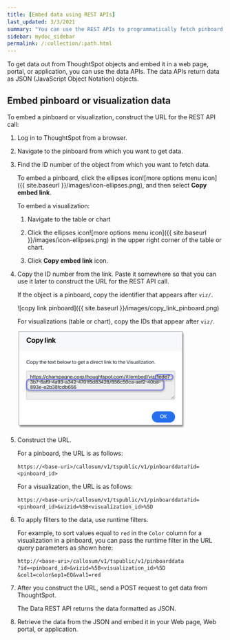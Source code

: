 ```yaml
---
title: [Embed data using REST APIs]
last_updated: 3/3/2021
summary: "You can use the REST APIs to programmatically fetch pinboard and visualization data from the ThoughtSpot application."
sidebar: mydoc_sidebar
permalink: /:collection/:path.html
---
```


To get data out from ThoughtSpot objects and embed it in a web page, portal, or application, you can use the data APIs. The data APIs return data as JSON (JavaScript Object Notation) objects.

## Embed pinboard or visualization data

To embed a pinboard or visualization, construct the URL for the REST API call:

1.  Log in to ThoughtSpot from a browser.

2.  Navigate to the pinboard from which you want to get data.

3.  Find the ID number of the object from which you want to fetch data.

    To embed a pinboard, click the ellipses icon![more options menu icon]({{ site.baseurl }}/images/icon-ellipses.png), and then select **Copy embed link**.

    To embed a visualization:

      1.  Navigate to the table or chart

      2.  Click the ellipses icon![more options menu icon]({{ site.baseurl }}/images/icon-ellipses.png) in the upper right corner of the table or chart.

      3.  Click **Copy embed link** icon.

4.  Copy the ID number from the link.
    Paste it somewhere so that you can use it later to construct the URL for the REST API call.

    If the object is a pinboard, copy the identifier that appears after `viz/`.

    ![copy link pinboard]({{ site.baseurl }}/images/copy_link_pinboard.png)

    For visualizations (table or chart), copy the IDs that appear after `viz/`.

    ![copy link viz pinboard part](./images/copy_link_viz_pinboard_part.png)

5.  Construct the URL.

    For a pinboard, the URL is as follows:

        https://<base-uri>/callosum/v1/tspublic/v1/pinboarddata?id=<pinboard_id>

    For a visualization, the URL is as follows:

        https://<base-uri>/callosum/v1/tspublic/v1/pinboarddata?id=<pinboard_id>&vizid=%5B<visualization_id>%5D

6.  To apply filters to the data, use runtime filters.

    For example, to sort values equal to `red` in the `Color` column for a visualization in a pinboard, you can pass the runtime filter in the URL query parameters as shown here:

        http://<base-uri>/callosum/v1/tspublic/v1/pinboarddata
        ?id=<pinboard_id>&vizid=%5B<visualization_id>%5D
        &col1=color&op1=EQ&val1=red

7.  After you construct the URL, send a POST request to get data from ThoughtSpot.

    The Data REST API returns the data formatted as JSON.

8.  Retrieve the data from the JSON and embed it in your Web page, Web portal, or application.
